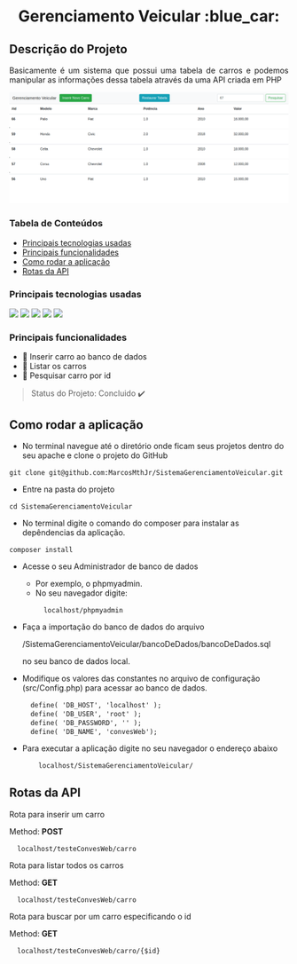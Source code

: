 <h1 align="center">Gerenciamento Veicular :blue_car: </h1>
<h2>Descrição do Projeto</h2>
<p align="justify">Basicamente é um sistema que possui uma tabela de carros e podemos manipular as informações dessa tabela através da uma API criada em PHP</p>
<!-- foto do projeto  --->
<img src="https://github.com/MarcosMthJr/SistemaGerenciamentoVeicular/blob/master/readmeImg/demo.gif?raw=true"/>

### Tabela de Conteúdos
  * [Principais tecnologias usadas](#principais-tecnologias-usadas)
  * [Principais funcionalidades](#principais-funcionalidades)
  * [Como rodar a aplicação](#como-rodar-a-aplicação)
  * [Rotas da API](#rotas-da-api)
  

### Principais tecnologias usadas
<img src="https://img.shields.io/static/v1?label=PHP&message=language&color=blue&style=for-the-badge"/>

<img src="https://img.shields.io/static/v1?label=JAVASCRIPT&message=language&color=yellow&style=for-the-badge&logo=JS"/>

<img src="https://img.shields.io/static/v1?label=HTML5&message=markup_language&color=red&style=for-the-badge&logo=html"/>

<img src="https://img.shields.io/static/v1?label=CSS3&message=style_sheet&color=cian&style=for-the-badge&logo=CSS"/>

<img src="https://img.shields.io/static/v1?label=BOOTSTRAP4&message=framework&color=purple&style=for-the-badge&logo=BOOTSTRAP"/>

### Principais funcionalidades
- :blue_car: Inserir carro ao banco de dados
- :blue_car: Listar os carros
- :blue_car: Pesquisar carro por id

> Status do Projeto: Concluido :heavy_check_mark:

## Como rodar a aplicação
- No terminal navegue até o diretório onde ficam seus projetos dentro do seu apache e clone o projeto do GitHub
```shell
git clone git@github.com:MarcosMthJr/SistemaGerenciamentoVeicular.git
```
- Entre na pasta do projeto
```shell
cd SistemaGerenciamentoVeicular
```
- No terminal digite o comando do composer para instalar as depêndencias da aplicação.
```shell
composer install
```
- Acesse o seu Administrador de banco de dados
  - Por exemplo, o phpmyadmin.
  - No seu navegador digite:
    ```shell
      localhost/phpmyadmin
    ```
- Faça a importação do banco de dados do arquivo <p>/SistemaGerenciamentoVeicular/bancoDeDados/bancoDeDados.sql</p> no seu banco de dados local.

- Modifique os valores das constantes no arquivo de configuração (src/Config.php) para acessar ao banco de dados.
    ```shell
      define( 'DB_HOST', 'localhost' );
      define( 'DB_USER', 'root' );
      define( 'DB_PASSWORD', '' );
      define( 'DB_NAME', 'convesWeb');
    ```

- Para executar a aplicação digite no seu navegador o endereço abaixo
   ```shell
       localhost/SistemaGerenciamentoVeicular/
    ```

## Rotas da API
 <p>Rota para inserir um carro</p>
 Method: <b>POST</b>
 
      localhost/testeConvesWeb/carro
 
<p>Rota para listar todos os carros</p>
 Method: <b>GET</b>
 
      localhost/testeConvesWeb/carro
  
<p>Rota para buscar por um carro especificando o id</p>
 Method: <b>GET</b>

      localhost/testeConvesWeb/carro/{$id} 

